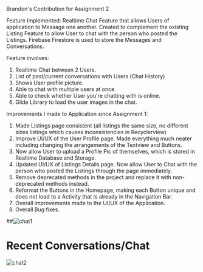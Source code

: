 Brandon's Contribution for Assignment 2

Feature Implemented: Realtime Chat Feature that allows Users of application to Message one another. 
Created to complement the existing Listing Feature to allow User to chat with the person who posted the Listings. 
Firebase Firestore is used to store the Messages and Conversations.

Feature involves:

1. Realtime Chat between 2 Users.
2. List of past/current conversations with Users (Chat History)
3. Shows User profile picture.
4. Able to chat with multiple users at once.
5. Able to check whether User you're chatting with is online.
6. Glide Library to load the user images in the chat.

Improvements I made to Application since Assignment 1:

1. Made Listings page consistent (all listings the same size, no different sizes listings which causes inconsistencies in Recyclerview)
2. Improve UI/UX of the User Profile page. Made everything much neater including changing the arrangements of the Textview and Buttons.
3. Now allow User to upload a Profile Pic of themselves, which is stored in Realtime Database and Storage.
4. Updated UI/UX of Listings Details page. Now allow User to Chat with the person who posted the Listings through the page immediately.
5. Remove deprecated methods in the project and replace it with non-deprecated methods instead.
6. Reformat the Buttons in the Homepage, making each Button unique and does not load to a Activity that is already in the Navigation Bar. 
7. Overall improvements made to the UI/UX of the Application.
8. Overall Bug fixes.

##![chat1](https://user-images.githubusercontent.com/104063681/182048225-26eb49a3-6d66-4df8-b74d-fbdb884b4158.png)
# Recent Conversations/Chat
![chat2](https://user-images.githubusercontent.com/104063681/182048232-c9c28799-8cfb-4259-ac69-63b28536b0f0.png)
